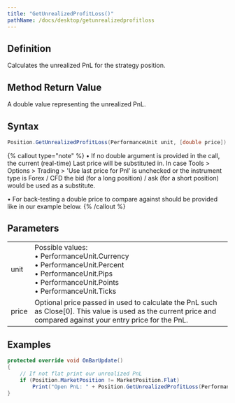 ```yaml
---
title: "GetUnrealizedProfitLoss()"
pathName: /docs/desktop/getunrealizedprofitloss
---
```


## Definition

Calculates the unrealized PnL for the strategy position.

## Method Return Value

A double value representing the unrealized PnL.

## Syntax

```csharp
Position.GetUnrealizedProfitLoss(PerformanceUnit unit, [double price])
```

{% callout type="note" %}
• If no double argument is provided in the call, the current (real-time) Last price will be substituted in. In case Tools > Options > Trading > 'Use last price for Pnl' is unchecked or the instrument type is Forex / CFD the bid (for a long position) / ask (for a short position) would be used as a substitute. 

• For back-testing a double price to compare against should be provided like in our example below.
{% /callout %}

## Parameters

|  |  |
| --- | --- |
| unit | Possible values:<br> &bull; PerformanceUnit.Currency<br> &bull; PerformanceUnit.Percent<br> &bull; PerformanceUnit.Pips<br> &bull; PerformanceUnit.Points<br> &bull; PerformanceUnit.Ticks |
| price | Optional price passed in used to calculate the PnL such as Close[0]. This value is used as the current price and compared against your entry price for the PnL. |

## Examples

```csharp
protected override void OnBarUpdate()
{
    // If not flat print our unrealized PnL
    if (Position.MarketPosition != MarketPosition.Flat)
        Print("Open PnL: " + Position.GetUnrealizedProfitLoss(PerformanceUnit.Points, Close[0]));
}
```


